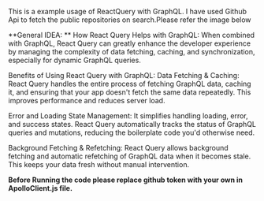 This is a example usage of ReactQuery with GraphQL. I have used Github Api to fetch the public repositories on search.Please refer the image below

**General IDEA: **
How React Query Helps with GraphQL:
When combined with GraphQL, React Query can greatly enhance the developer experience by managing the complexity of data fetching, caching, and synchronization, especially for dynamic GraphQL queries.

Benefits of Using React Query with GraphQL:
Data Fetching & Caching: React Query handles the entire process of fetching GraphQL data, caching it, and ensuring that your app doesn't fetch the same data repeatedly. This improves performance and reduces server load.

Error and Loading State Management: It simplifies handling loading, error, and success states. React Query automatically tracks the status of GraphQL queries and mutations, reducing the boilerplate code you'd otherwise need.

Background Fetching & Refetching: React Query allows background fetching and automatic refetching of GraphQL data when it becomes stale. This keeps your data fresh without manual intervention.

**Before Running the code please replace github token with your own in ApolloClient.js file.**

